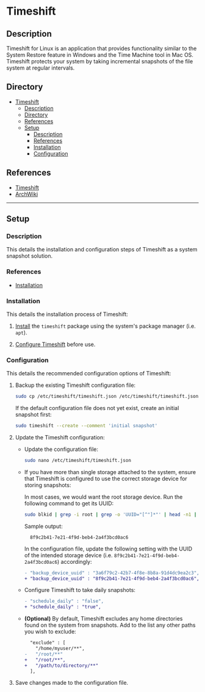 # Timeshift

## Description

Timeshift for Linux is an application that provides functionality similar to the System Restore feature in Windows and the Time Machine tool in Mac OS. Timeshift protects your system by taking incremental snapshots of the file system at regular intervals.

## Directory

- [Timeshift](#timeshift)
  - [Description](#description)
  - [Directory](#directory)
  - [References](#references)
  - [Setup](#setup)
    - [Description](#description-1)
    - [References](#references-1)
    - [Installation](#installation)
    - [Configuration](#configuration)

## References

- [Timeshift](https://github.com/linuxmint/timeshift)
- [ArchWiki](https://wiki.archlinux.org/title/Timeshift)

---

## Setup

### Description

This details the installation and configuration steps of Timeshift as a system snapshot solution.

### References

- [Installation](https://github.com/linuxmint/timeshift/blob/master/README.md#installation)

### Installation

This details the installation process of Timeshift:

1. [Install](package-manager.md#install-software) the `timeshift` package using the system's package manager (i.e. `apt`).

2. [Configure Timeshift](#configuration) before use.

### Configuration

This details the recommended configuration options of Timeshift:

1. Backup the existing Timeshift configuration file:

    ```sh
    sudo cp /etc/timeshift/timeshift.json /etc/timeshift/timeshift.json.bak
    ```

    If the default configuration file does not yet exist, create an initial snapshot first:

    ```sh
    sudo timeshift --create --comment 'initial snapshot'
    ```

2. Update the Timeshift configuration:

   - Update the configuration file:

      ```sh
      sudo nano /etc/timeshift/timeshift.json
      ```

   - If you have more than single storage attached to the system, ensure that Timeshift is configured to use the correct storage device for storing snapshots:

      In most cases, we would want the root storage device. Run the following command to get its UUID:

      ```sh
      sudo blkid | grep -i root | grep -o 'UUID="[^"]*"' | head -n1 | cut -d'"' -f2
      ```

      Sample output:

      ```
        8f9c2b41-7e21-4f9d-beb4-2a4f3bcd0ac6
      ```

      In the configuration file, update the following setting with the UUID of the intended storage device (i.e. `8f9c2b41-7e21-4f9d-beb4-2a4f3bcd0ac6`) accordingly:

      ```diff
      - "backup_device_uuid" : "3a6f79c2-42b7-4f8e-8b8a-91d4dc9ea2c3",
      + "backup_device_uuid" : "8f9c2b41-7e21-4f9d-beb4-2a4f3bcd0ac6",
      ```

   - Configure Timeshift to take daily snapshots:

      ```diff
      - "schedule_daily" : "false",
      + "schedule_daily" : "true",
      ```

   - **(Optional)** By default, Timeshift excludes any home directories found on the system from snapshots. Add to the list any other paths you wish to exclude:

      ```diff
        "exclude" : [
          "/home/myuser/**",
      -   "/root/**"
      +   "/root/**",
      +   "/path/to/directory/**"
        ],
      ```

3. Save changes made to the configuration file.

